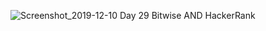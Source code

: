 ![Screenshot_2019-12-10 Day 29 Bitwise AND HackerRank](https://user-images.githubusercontent.com/45221397/70523062-38b29d80-1b68-11ea-9ffd-c695216b1600.png)
